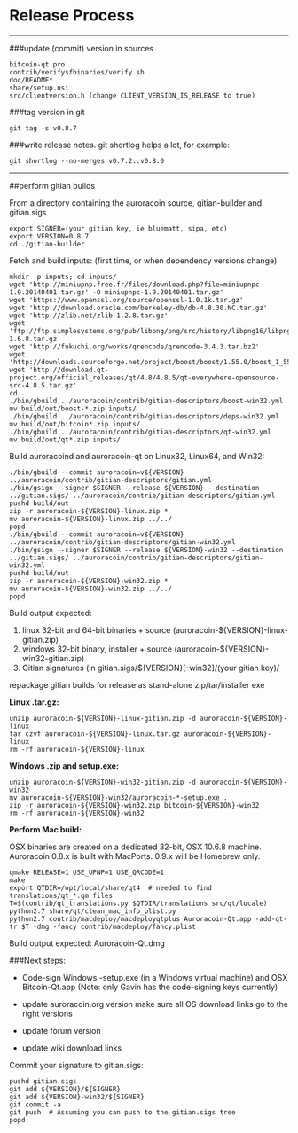 Release Process
====================

* * *

###update (commit) version in sources


	bitcoin-qt.pro
	contrib/verifysfbinaries/verify.sh
	doc/README*
	share/setup.nsi
	src/clientversion.h (change CLIENT_VERSION_IS_RELEASE to true)

###tag version in git

	git tag -s v0.8.7

###write release notes. git shortlog helps a lot, for example:

	git shortlog --no-merges v0.7.2..v0.8.0

* * *

##perform gitian builds

 From a directory containing the auroracoin source, gitian-builder and gitian.sigs
  
	export SIGNER=(your gitian key, ie bluematt, sipa, etc)
	export VERSION=0.8.7
	cd ./gitian-builder

 Fetch and build inputs: (first time, or when dependency versions change)

	mkdir -p inputs; cd inputs/
	wget 'http://miniupnp.free.fr/files/download.php?file=miniupnpc-1.9.20140401.tar.gz' -O miniupnpc-1.9.20140401.tar.gz'
	wget 'https://www.openssl.org/source/openssl-1.0.1k.tar.gz'
	wget 'http://download.oracle.com/berkeley-db/db-4.8.30.NC.tar.gz'
	wget 'http://zlib.net/zlib-1.2.8.tar.gz'
	wget 'ftp://ftp.simplesystems.org/pub/libpng/png/src/history/libpng16/libpng-1.6.8.tar.gz'
	wget 'http://fukuchi.org/works/qrencode/qrencode-3.4.3.tar.bz2'
	wget 'http://downloads.sourceforge.net/project/boost/boost/1.55.0/boost_1_55_0.tar.bz2'
	wget 'http://download.qt-project.org/official_releases/qt/4.8/4.8.5/qt-everywhere-opensource-src-4.8.5.tar.gz'
	cd ..
	./bin/gbuild ../auroracoin/contrib/gitian-descriptors/boost-win32.yml
	mv build/out/boost-*.zip inputs/
	./bin/gbuild ../auroracoin/contrib/gitian-descriptors/deps-win32.yml
	mv build/out/bitcoin*.zip inputs/
	./bin/gbuild ../auroracoin/contrib/gitian-descriptors/qt-win32.yml
	mv build/out/qt*.zip inputs/

 Build auroracoind and auroracoin-qt on Linux32, Linux64, and Win32:
  
	./bin/gbuild --commit auroracoin=v${VERSION} ../auroracoin/contrib/gitian-descriptors/gitian.yml
	./bin/gsign --signer $SIGNER --release ${VERSION} --destination ../gitian.sigs/ ../auroracoin/contrib/gitian-descriptors/gitian.yml
	pushd build/out
	zip -r auroracoin-${VERSION}-linux.zip *
	mv auroracoin-${VERSION}-linux.zip ../../
	popd
	./bin/gbuild --commit auroracoin=v${VERSION} ../auroracoin/contrib/gitian-descriptors/gitian-win32.yml
	./bin/gsign --signer $SIGNER --release ${VERSION}-win32 --destination ../gitian.sigs/ ../auroracoin/contrib/gitian-descriptors/gitian-win32.yml
	pushd build/out
	zip -r auroracoin-${VERSION}-win32.zip *
	mv auroracoin-${VERSION}-win32.zip ../../
	popd

  Build output expected:

  1. linux 32-bit and 64-bit binaries + source (auroracoin-${VERSION}-linux-gitian.zip)
  2. windows 32-bit binary, installer + source (auroracoin-${VERSION}-win32-gitian.zip)
  3. Gitian signatures (in gitian.sigs/${VERSION}[-win32]/(your gitian key)/

repackage gitian builds for release as stand-alone zip/tar/installer exe

**Linux .tar.gz:**

	unzip auroracoin-${VERSION}-linux-gitian.zip -d auroracoin-${VERSION}-linux
	tar czvf auroracoin-${VERSION}-linux.tar.gz auroracoin-${VERSION}-linux
	rm -rf auroracoin-${VERSION}-linux

**Windows .zip and setup.exe:**

	unzip auroracoin-${VERSION}-win32-gitian.zip -d auroracoin-${VERSION}-win32
	mv auroracoin-${VERSION}-win32/auroracoin-*-setup.exe .
	zip -r auroracoin-${VERSION}-win32.zip bitcoin-${VERSION}-win32
	rm -rf auroracoin-${VERSION}-win32

**Perform Mac build:**

  OSX binaries are created on a dedicated 32-bit, OSX 10.6.8 machine.
  Auroracoin 0.8.x is built with MacPorts.  0.9.x will be Homebrew only.

	qmake RELEASE=1 USE_UPNP=1 USE_QRCODE=1
	make
	export QTDIR=/opt/local/share/qt4  # needed to find translations/qt_*.qm files
	T=$(contrib/qt_translations.py $QTDIR/translations src/qt/locale)
	python2.7 share/qt/clean_mac_info_plist.py
	python2.7 contrib/macdeploy/macdeployqtplus Auroracoin-Qt.app -add-qt-tr $T -dmg -fancy contrib/macdeploy/fancy.plist

 Build output expected: Auroracoin-Qt.dmg

###Next steps:

* Code-sign Windows -setup.exe (in a Windows virtual machine) and
  OSX Bitcoin-Qt.app (Note: only Gavin has the code-signing keys currently)

* update auroracoin.org version
  make sure all OS download links go to the right versions

* update forum version

* update wiki download links

Commit your signature to gitian.sigs:

	pushd gitian.sigs
	git add ${VERSION}/${SIGNER}
	git add ${VERSION}-win32/${SIGNER}
	git commit -a
	git push  # Assuming you can push to the gitian.sigs tree
	popd

